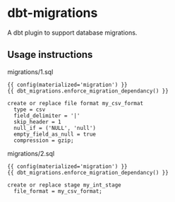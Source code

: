 # dbt-migrations
A dbt plugin to support database migrations.

## Usage instructions



migrations/1.sql
```
{{ config(materialized='migration') }}
{{ dbt_migrations.enforce_migration_dependancy() }}

create or replace file format my_csv_format
  type = csv
  field_delimiter = '|'
  skip_header = 1
  null_if = ('NULL', 'null')
  empty_field_as_null = true
  compression = gzip;
```

migrations/2.sql
```
{{ config(materialized='migration') }}
{{ dbt_migrations.enforce_migration_dependancy() }}

create or replace stage my_int_stage
  file_format = my_csv_format;

```
